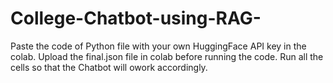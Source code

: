 # College-Chatbot-using-RAG-

Paste the code of Python file with your own HuggingFace API key in the colab.
Upload the final.json file in colab before running the code.
Run all the cells so that the Chatbot will owork accordingly.
